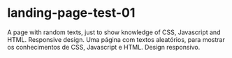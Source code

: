 # landing-page-test-01
A page with random texts, just to show knowledge of CSS, Javascript and HTML. Responsive design.
Uma página com textos aleatórios,  para mostrar os conhecimentos de CSS, Javascript e HTML. Design responsivo.
